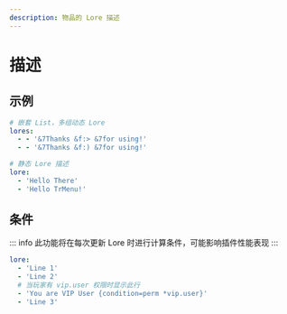 ```yaml
---
description: 物品的 Lore 描述
---
```


# 描述

## 示例

```yaml
# 嵌套 List，多组动态 Lore
lores:
  - - '&7Thanks &f:> &7for using!'
  - - '&7Thanks &f:) &7for using!'

# 静态 Lore 描述
lore:
  - 'Hello There'
  - 'Hello TrMenu!'
```

## 条件

::: info 此功能将在每次更新 Lore 时进行计算条件，可能影响插件性能表现
:::


```yaml
lore:
  - 'Line 1'
  - 'Line 2'
  # 当玩家有 vip.user 权限时显示此行
  - 'You are VIP User {condition=perm *vip.user}'
  - 'Line 3'
```



